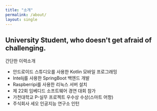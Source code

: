 ```yaml
---
title: "소개"
permalink: /about/
layout: single
---
```


## University Student, who doesn't get afraid of challenging.

간단한 이력소개

* 안드로이드 스튜디오를 사용한 Kotlin 모바일 프로그래밍 <br/>
* Intelij를 사용한 SpringBoot 백엔드 개발 <br/>
* Raspberripi를 사용한 리눅스 서버 설치 <br/>
* 제 22회 임베디드 소프트웨어 경연 대회 참가 <br/>
* 가천대학교 P-실무 프로젝트 우수상 수상(스마트 어항) <br/>
* 주식회사 세오 인공지능 연구소 인턴